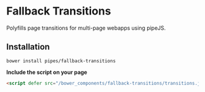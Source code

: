 # Fallback Transitions

Polyfills page transitions for multi-page webapps using pipeJS.

## Installation

```
bower install pipes/fallback-transitions
```

**Include the script on your page**

```html
<script defer src="/bower_components/fallback-transitions/transitions.js"></script>
```
